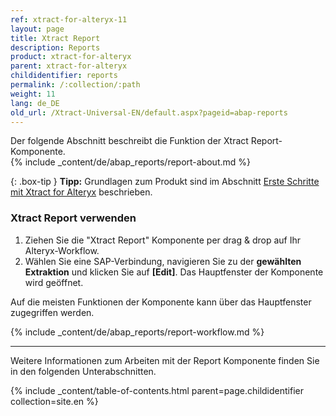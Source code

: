 ```yaml
---
ref: xtract-for-alteryx-11
layout: page
title: Xtract Report
description: Reports
product: xtract-for-alteryx
parent: xtract-for-alteryx
childidentifier: reports
permalink: /:collection/:path
weight: 11
lang: de_DE
old_url: /Xtract-Universal-EN/default.aspx?pageid=abap-reports
---
```

Der folgende Abschnitt beschreibt die Funktion der Xtract Report-Komponente.<br>
{% include _content/de/abap_reports/report-about.md %}

{: .box-tip }
**Tipp:** Grundlagen zum Produkt sind im Abschnitt [Erste Schritte mit Xtract for Alteryx](./erste-schritte) beschrieben.


### Xtract Report verwenden

1. Ziehen Sie die "Xtract Report" Komponente per drag & drop auf Ihr Alteryx-Workflow.
2. Wählen Sie eine SAP-Verbindung, navigieren Sie zu der **gewählten Extraktion** und klicken Sie auf **[Edit]**. Das Hauptfenster der Komponente wird geöffnet.

Auf die meisten Funktionen der Komponente kann über das Hauptfenster zugegriffen werden.

{% include _content/de/abap_reports/report-workflow.md %}


---

Weitere Informationen zum Arbeiten mit der Report Komponente finden Sie in den folgenden Unterabschnitten.

{% include _content/table-of-contents.html parent=page.childidentifier collection=site.en %}
